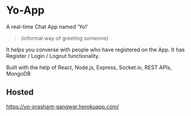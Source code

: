 # Yo-App

A real-time Chat App named 'Yo!' 
> (informal way of greeting someone)

It helps you converse with people who have registered on the App. It has Register / Login / Logout functionality.

Built with the help of React, Node.js, Express, Socket.io, REST APIs, MongoDB

## Hosted
https://yo-prashant-gangwar.herokuapp.com/
